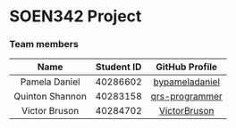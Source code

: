 # SOEN342 Project

### Team members
| Name                 | Student ID | GitHub Profile |
|:--------------------:|:----------:|:--------------:|
| Pamela Daniel       | 40286602    | [bypameladaniel](https://github.com/bypameladaniel) |
| Quinton Shannon     | 40283158    | [qrs-programmer](https://github.com/qrs-programmer) |
| Victor Bruson       | 40284702    | [VictorBruson](https://github.com/VictorBruson) |
